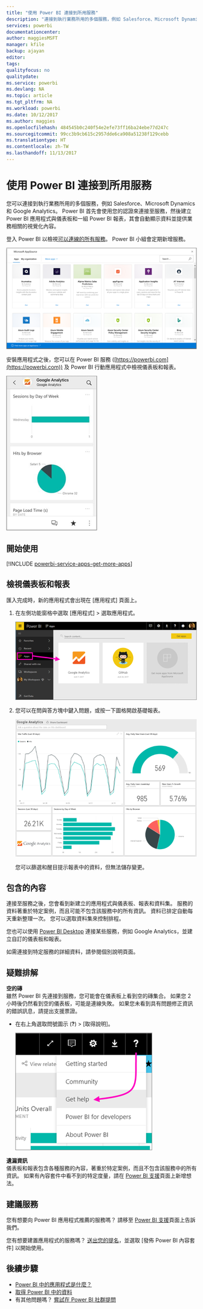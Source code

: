 ```yaml
---
title: "使用 Power BI 連接到所用服務"
description: "連接到執行業務所用的多個服務，例如 Salesforce、Microsoft Dynamics CRM 和 Google Analytics。"
services: powerbi
documentationcenter: 
author: maggiesMSFT
manager: kfile
backup: ajayan
editor: 
tags: 
qualityfocus: no
qualitydate: 
ms.service: powerbi
ms.devlang: NA
ms.topic: article
ms.tgt_pltfrm: NA
ms.workload: powerbi
ms.date: 10/12/2017
ms.author: maggies
ms.openlocfilehash: 484545b0c240f54e2efe73ff16ba24ebe77d247c
ms.sourcegitcommit: 99cc3b9cb615c2957dde6ca908a51238f129cebb
ms.translationtype: HT
ms.contentlocale: zh-TW
ms.lasthandoff: 11/13/2017
---
```

# <a name="connect-to-the-services-you-use-with-power-bi"></a>使用 Power BI 連接到所用服務
您可以連接到執行業務所用的多個服務，例如 Salesforce、Microsoft Dynamics 和 Google Analytics。 Power BI 首先會使用您的認證來連接至服務，然後建立 Power BI 應用程式與儀表板和一組 Power BI 報表，其會自動顯示資料並提供業務相關的視覺化內容。 

登入 Power BI 以檢視[可以連線的所有服務](https://app.powerbi.com/getdata/services)。 Power BI 小組會定期新增服務。

![AppSource 應用程式](media/service-connect-to-services/overview.png)

安裝應用程式之後，您可以在 Power BI 服務 ([https://powerbi.com](https://powerbi.com)) 及 Power BI 行動應用程式中檢視儀表板和報表。 

![Power BI 行動應用程式中的 Google Analytics 應用程式](media/service-connect-to-services/power-bi-service-mobile-app-240.png)

## <a name="get-started"></a>開始使用
[!INCLUDE [powerbi-service-apps-get-more-apps](./includes/powerbi-service-apps-get-more-apps.md)]

## <a name="view-the-dashboard-and-reports"></a>檢視儀表板和報表
匯入完成時，新的應用程式會出現在 [應用程式] 頁面上。

1. 在左側功能窗格中選取 [應用程式] > 選取應用程式。
   
     ![[應用程式] 頁面](media/service-connect-to-services/power-bi-service-apps-open-app.png)
2. 您可以在問與答方塊中鍵入問題，或按一下圖格開啟基礎報表。 
   
    ![Google Analytics 儀表板](media/service-connect-to-services/googleanalytics2.png)
   
    您可以篩選和醒目提示報表中的資料，但無法儲存變更。

## <a name="whats-included"></a>包含的內容
連接至服務之後，您會看到新建立的應用程式與儀表板、報表和資料集。 服務的資料著重於特定案例，而且可能不包含該服務中的所有資訊。 資料已排定自動每天重新整理一次。 您可以選取資料集來控制排程。

您也可以使用 [Power BI Desktop](desktop-get-the-desktop.md) 連接某些服務，例如 Google Analytics，並建立自訂的儀表板和報表。  

如需連接到特定服務的詳細資料，請參閱個別說明頁面。

## <a name="troubleshooting"></a>疑難排解
**空的磚**  
雖然 Power BI 先連接到服務，您可能會在儀表板上看到空的磚集合。 如果您 2 小時後仍然看到空的儀表板，可能是連線失敗。 如果您未看到具有問題修正資訊的錯誤訊息，請提出支援票證。

* 在右上角選取問號圖示 (**?**) > [取得說明]。
  
    ![[取得說明] 圖示](media/service-connect-to-services/power-bi-service-get-help.png)

**遺漏資訊**  
儀表板和報表包含各種服務的內容，著重於特定案例，而且不包含該服務中的所有資訊。 如果有內容套件中看不到的特定度量，請在 [Power BI 支援](https://support.powerbi.com/forums/265200-power-bi)頁面上新增想法。

## <a name="suggesting-services"></a>建議服務
您有想要向 Power BI 應用程式推薦的服務嗎？ 請移至 [Power BI 支援](https://support.powerbi.com/forums/265200-power-bi)頁面上告訴我們。

您有想要建置應用程式的服務嗎？ [送出您的提名](https://azure.microsoft.com/marketplace/programs/certified/apply/)，並選取 [發佈 Power BI 內容套件] 以開始使用。

## <a name="next-steps"></a>後續步驟
* [Power BI 中的應用程式是什麼？](service-install-use-apps.md)
* [取得 Power BI 中的資料](service-get-data.md)
* 有其他問題嗎？ [嘗試在 Power BI 社群提問](http://community.powerbi.com/)


